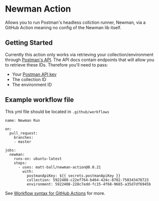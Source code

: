 # Newman Action

Allows you to run Postman's headless collction runner, Newman, via a GitHub Action meaning no config of the Newman lib itself.

## Getting Started

Currently this action only works via retrieving your collection/environment through [Postman's API](https://docs.api.getpostman.com/?version=latest). The API docs contain endpoints that will allow you to retrieve these IDs. Therefore you'll need to pass:

- Your [Postman API key](https://docs.api.getpostman.com/?version=latest#authentication)
- The collection ID
- The environment ID

## Example workflow file

This yml file should be located in `.github/workflows`

```
name: Newman Run

on:
  pull_request:
    branches:
    - master

jobs:
  newman:
    runs-on: ubuntu-latest
    steps:
      - uses: matt-ball/newman-action@0.0.21
        with:
          postmanApiKey: ${{ secrets.postmanApiKey }}
          collection: 5922408-c22ef764-b464-424c-8702-750343478723
          environment: 5922408-228c7edd-fc15-4f68-9665-a35d7df6945b
```

See [Workflow syntax for GitHub Actions](https://help.github.com/en/articles/workflow-syntax-for-github-actions) for more.
